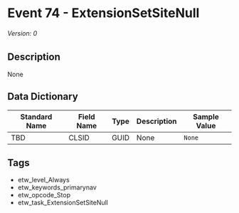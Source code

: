 # Event 74 - ExtensionSetSiteNull
###### Version: 0

## Description
None

## Data Dictionary
|Standard Name|Field Name|Type|Description|Sample Value|
|---|---|---|---|---|
|TBD|CLSID|GUID|None|`None`|

## Tags
* etw_level_Always
* etw_keywords_primarynav
* etw_opcode_Stop
* etw_task_ExtensionSetSiteNull
